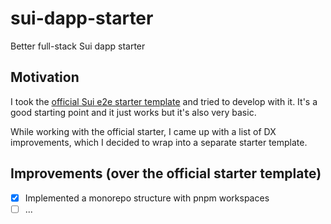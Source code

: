 # sui-dapp-starter

Better full-stack Sui dapp starter

## Motivation

I took the [official Sui e2e starter template](https://github.com/MystenLabs/sui/tree/main/sdk/create-dapp) and tried to develop with it. 
It's a good starting point and it just works but it's also very basic. 

While working with the official starter, I came up with a list of DX improvements, which I decided to wrap into a separate starter template.

## Improvements (over the official starter template)

- [x] Implemented a monorepo structure with pnpm workspaces
- [ ] ...
